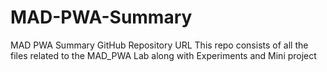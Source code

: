 # MAD-PWA-Summary
MAD PWA Summary GitHub Repository URL This repo consists of all the files related to the MAD_PWA Lab along with Experiments and Mini project
